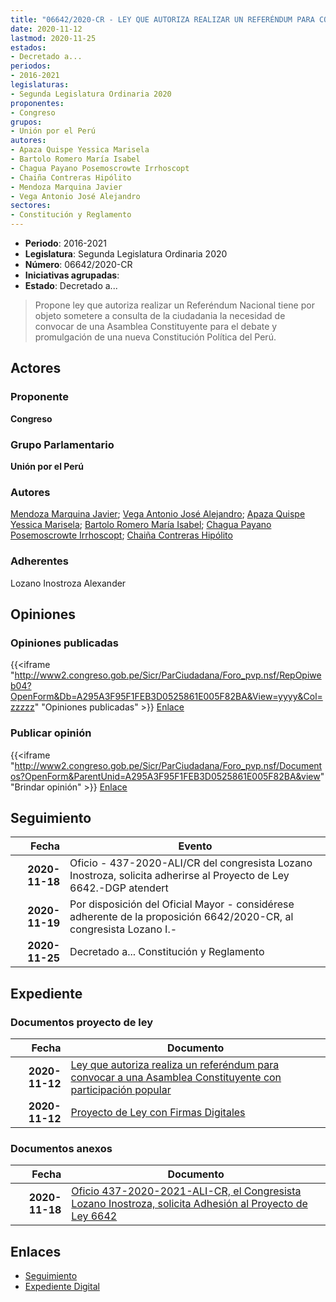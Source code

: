```yaml
---
title: "06642/2020-CR - LEY QUE AUTORIZA REALIZAR UN REFERÉNDUM PARA CONVOCAR A UNA ASAMBLEA CONSTITUYENTE CON PARTICIPACIÓN POPULAR"
date: 2020-11-12
lastmod: 2020-11-25
estados:
- Decretado a...
periodos:
- 2016-2021
legislaturas:
- Segunda Legislatura Ordinaria 2020
proponentes:
- Congreso
grupos:
- Unión por el Perú
autores:
- Apaza Quispe Yessica Marisela
- Bartolo Romero María Isabel
- Chagua Payano Posemoscrowte Irrhoscopt
- Chaiña Contreras Hipólito
- Mendoza Marquina Javier
- Vega Antonio José Alejandro
sectores:
- Constitución y Reglamento
---
```

- **Periodo**: 2016-2021
- **Legislatura**: Segunda Legislatura Ordinaria 2020
- **Número**: 06642/2020-CR
- **Iniciativas agrupadas**: 
- **Estado**: Decretado a...

> Propone ley que autoriza realizar un Referéndum Nacional tiene por objeto sometere a consulta de la ciudadania la necesidad de convocar de una Asamblea Constituyente para el debate y promulgación de una nueva Constitución Política del Perú.


## Actores

### Proponente

**Congreso**

### Grupo Parlamentario

**Unión por el Perú**

### Autores

[Mendoza Marquina Javier](mailto:mailto:jmendoza@congreso.gob.pe); [Vega Antonio José Alejandro](mailto:mailto:jvegaa@congreso.gob.pe); [Apaza Quispe Yessica Marisela](mailto:mailto:yapaza@congreso.gob.pe); [Bartolo Romero María Isabel](mailto:mailto:mbartolo@congreso.gob.pe); [Chagua Payano Posemoscrowte Irrhoscopt](mailto:mailto:pchagua@congreso.gob.pe); [Chaiña Contreras Hipólito](mailto:mailto:hchaina@congreso.gob.pe)

### Adherentes

Lozano Inostroza Alexander

## Opiniones

### Opiniones publicadas

{{<iframe "http://www2.congreso.gob.pe/Sicr/ParCiudadana/Foro_pvp.nsf/RepOpiweb04?OpenForm&Db=A295A3F95F1FEB3D0525861E005F82BA&View=yyyy&Col=zzzzz" "Opiniones publicadas" >}}
[Enlace](http://www2.congreso.gob.pe/Sicr/ParCiudadana/Foro_pvp.nsf/RepOpiweb04?OpenForm&Db=A295A3F95F1FEB3D0525861E005F82BA&View=yyyy&Col=zzzzz)

### Publicar opinión

{{<iframe "http://www2.congreso.gob.pe/Sicr/ParCiudadana/Foro_pvp.nsf/Documentos?OpenForm&ParentUnid=A295A3F95F1FEB3D0525861E005F82BA&view" "Brindar opinión" >}}
[Enlace](http://www2.congreso.gob.pe/Sicr/ParCiudadana/Foro_pvp.nsf/Documentos?OpenForm&ParentUnid=A295A3F95F1FEB3D0525861E005F82BA&view)


## Seguimiento

| Fecha | Evento |
|------:|--------|
| **2020-11-18** | Oficio - 437-2020-ALI/CR del congresista Lozano Inostroza, solicita adherirse al Proyecto de Ley 6642.-DGP atendert |
| **2020-11-19** | Por disposición del Oficial Mayor - considérese adherente de la proposición 6642/2020-CR, al congresista Lozano I.- |
| **2020-11-25** | Decretado a... Constitución y Reglamento |

## Expediente

### Documentos proyecto de ley

| Fecha | Documento |
|------:|-----------|
| **2020-11-12** | [Ley que autoriza realiza un referéndum para convocar a una Asamblea Constituyente con participación popular](https://leyes.congreso.gob.pe/Documentos/2016_2021/Proyectos_de_Ley_y_de_Resoluciones_Legislativas/PL0664220201112.pdf) |
| **2020-11-12** | [Proyecto de Ley con Firmas Digitales](https://leyes.congreso.gob.pe/Documentos/2016_2021/Proyectos_de_Ley_y_de_Resoluciones_Legislativas/Proyectos_Firmas_digitales/PL06642.pdf) |

### Documentos anexos

| Fecha | Documento |
|------:|-----------|
| **2020-11-18** | [Oficio 437-2020-2021-ALI-CR, el Congresista Lozano Inostroza, solicita Adhesión al Proyecto de Ley 6642](https://leyes.congreso.gob.pe/Documentos/2016_2021/Adhesiones/Proyectos_de_Ley/OFICIO-437-2020-ALI-CR.pdf) |

## Enlaces

- [Seguimiento](http://www2.congreso.gob.pe/Sicr/TraDocEstProc/CLProLey2016.nsf/f7fff46988ca05b1052578e100829cc7/fcd714781498cb170525861e006fa5d0?OpenDocument)
- [Expediente Digital](http://www2.congreso.gob.pe/Sicr/TraDocEstProc/Expvirt_2011.nsf/visbusqptramdoc1621/06642?opendocument)

